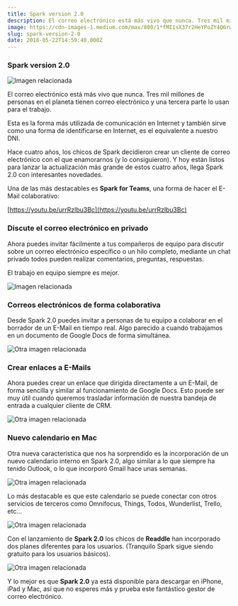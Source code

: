 ```yaml
---
title: Spark version 2.0
description: El correo electrónico está más vivo que nunca. Tres mil millones de personas en el planeta tienen correo electrónico.
image: https://cdn-images-1.medium.com/max/800/1*fMI1sX37r2HeYPoZY4Q6rw.png
slug: spark-version-2-0
date: 2018-05-22T14:59:40.000Z
---
```


### Spark version 2.0

![Imagen relacionada](https://cdn-images-1.medium.com/max/800/1*fMI1sX37r2HeYPoZY4Q6rw.png)

El correo electrónico está más vivo que nunca.
Tres mil millones de personas en el planeta tienen correo electrónico y una tercera parte lo usan para el trabajo.

Esta es la forma más utilizada de comunicación en Internet y también sirve como una forma de identificarse en Internet, es el equivalente a nuestro DNI.

Hace cuatro años, los chicos de Spark decidieron crear un cliente de correo electrónico con el que enamorarnos (y lo consiguieron).
Y hoy están listos para lanzar la actualización más grande de estos cuatro años, llega Spark 2.0 con interesantes novedades.

Una de las más destacables es **Spark for Teams**, una forma de hacer el E-Mail colaborativo:

[https://youtu.be/urrRzlbu3Bc](https://youtu.be/urrRzlbu3Bc)

### Discute el correo electrónico en privado

Ahora puedes invitar fácilmente a tus compañeros de equipo para discutir sobre un correo electrónico específico o un hilo completo, mediante un chat privado todos pueden realizar comentarios, preguntas, respuestas.

El trabajo en equipo siempre es mejor.

![Imagen relacionada](https://cdn-images-1.medium.com/max/800/0*uMSpeAOdlMYblpBn)

### Correos electrónicos de forma colaborativa

Desde Spark 2.0 puedes invitar a personas de tu equipo a colaborar en el borrador de un E-Mail en tiempo real.
Algo parecido a cuando trabajamos en un documento de Google Docs de forma simultánea.

![Otra imagen relacionada](https://cdn-images-1.medium.com/max/800/0*6uWuZfKZ1rl4GLdg)

### Crear enlaces a E-Mails

Ahora puedes crear un enlace que dirigida directamente a un E-Mail, de forma sencilla y similar al funcionamiento de Google Docs.
Esto puede ser muy útil cuando queremos trasladar información de nuestra bandeja de entrada a cualquier cliente de CRM.

![Otra imagen relacionada](https://cdn-images-1.medium.com/max/800/0*ZE3rKn0OEG7NvoWT)

### Nuevo calendario en Mac

Otra nueva característica que nos ha sorprendido es la incorporación de un nuevo calendario interno en Spark 2.0, algo similar a lo que siempre ha tenido Outlook, o lo que incorporó Gmail hace unas semanas.

![Otra imagen relacionada](https://cdn-images-1.medium.com/max/800/0*HsHPyd5YZ1JC15xl)

Lo más destacable es que este calendario se puede conectar con otros servicios de terceros como Omnifocus, Things, Todos, Wunderlist, Trello, etc…

![Otra imagen relacionada](https://cdn-images-1.medium.com/max/800/0*9vpfiq0xcWYhNFXe)

Con el lanzamiento de **Spark 2.0** los chicos de **Readdle** han incorporado dos planes diferentes para los usuarios. (Tranquilo Spark sigue siendo gratuito para los usuarios básicos).

![Otra imagen relacionada](https://cdn-images-1.medium.com/max/800/0*v_Gf5NXhK24S4fwM)

Y lo mejor es que **Spark 2.0** ya está disponible para descargar en iPhone, iPad y Mac, así que no esperes más y prueba este fantástico gestor de correo electrónico.
